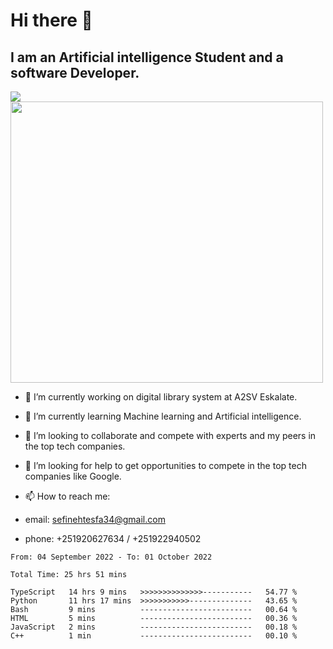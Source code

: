 # Hi there 👋
## I am an Artificial intelligence Student and a software Developer.
<img src = "https://github-readme-stats.vercel.app/api?username=sefinehtesfa34&&show_icons=true&title_color=ffffff&icon_color=bb2acf&text_color=daf7dc&bg_color=151515"/>
<img src="https://wakatime.com/share/@sefinehtesfa34/ae9674e3-b462-4438-9120-52fc3d0ffbbb.png" width ="500" height = "450"/>

- 🔭 I’m currently working on digital library system at A2SV Eskalate.
- 🌱 I’m currently learning Machine learning and Artificial intelligence.
- 👯 I’m looking to collaborate and compete with experts and my peers in the top tech companies.
- 🤔 I’m looking for help to get opportunities to compete in the top tech companies like Google.

- 📫 How to reach me: 
- email: sefinehtesfa34@gmail.com
- phone: +251920627634 / +251922940502
<!--START_SECTION:waka-->

```text
From: 04 September 2022 - To: 01 October 2022

Total Time: 25 hrs 51 mins

TypeScript   14 hrs 9 mins   >>>>>>>>>>>>>>-----------   54.77 %
Python       11 hrs 17 mins  >>>>>>>>>>>--------------   43.65 %
Bash         9 mins          -------------------------   00.64 %
HTML         5 mins          -------------------------   00.36 %
JavaScript   2 mins          -------------------------   00.18 %
C++          1 min           -------------------------   00.10 %
```

<!--END_SECTION:waka-->
